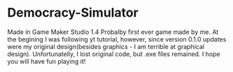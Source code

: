 # Democracy-Simulator
Made in Game Maker Studio 1.4
Probalby first ever game made by me.
At the begining I was following yt tutorial, however, since version 0.1.0 updates were my original design(besides graphics - I am terrible at graphical design). Unfortunatelly, I lost original code, but .exe files remained.
I hope you will have fun playing it!
